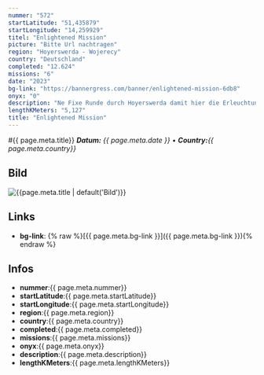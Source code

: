 ```yaml
---
nummer: "572"
startLatitude: "51,435879"
startLongitude: "14,259929"
titel: "Enlightened Mission"
picture: "Bitte Url nachtragen"
region: "Hoyerswerda - Wojerecy"
country: "Deutschland"
completed: "12.624"
missions: "6"
date: "2023"
bg-link: "https://bannergress.com/banner/enlightened-mission-6db8"
onyx: "0"
description: "Ne Fixe Runde durch Hoyerswerda damit hier die Erleuchtung wieder einkehrt!"
lengthKMeters: "5,127"
title: "Enlightened Mission"
---
```


#{{ page.meta.title}}
_**Datum:** {{ page.meta.date }} • **Country:**{{ page.meta.country}}_

## Bild
![{{page.meta.title | default('Bild')}}]({{page.meta.picture}})

## Links
- **bg-link**: {% raw %}[{{ page.meta.bg-link }}]({{ page.meta.bg-link }}){% endraw %}

## Infos
- **nummer**:{{ page.meta.nummer}}
- **startLatitude**:{{ page.meta.startLatitude}}
- **startLongitude**:{{ page.meta.startLongitude}}
- **region**:{{ page.meta.region}}
- **country**:{{ page.meta.country}}
- **completed**:{{ page.meta.completed}}
- **missions**:{{ page.meta.missions}}
- **onyx**:{{ page.meta.onyx}}
- **description**:{{ page.meta.description}}
- **lengthKMeters**:{{ page.meta.lengthKMeters}}

